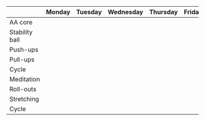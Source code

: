 | | Monday | Tuesday | Wednesday | Thursday | Friday | Saturday | Sunday |
| ---- | ---- | ---- | ---- | ---- | ---- | ---- | ---- | 
| AA core |    |  |  |   |   | | |
| Stability ball |  |   |   |   |   | | |
| Push-ups |  | |   | |   | | |
| Pull-ups | | |   | |  | | |
| Cycle | |   | |   | |   |   |
| Meditation | |   | |   | |   |   |
| Roll-outs | |   | |   | |   |   |
| Stretching | |   | |   | |   |   |
| Cycle | |   | |   | |   |   |